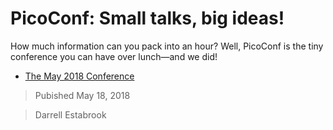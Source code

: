 # PicoConf: Small talks, big ideas!

How much information can you pack into an hour? Well, PicoConf is the tiny conference you can have over lunch&mdash;and we did!

* [The May 2018 Conference](#PicoConf-may-2018)

> Pubished May 18, 2018

> Darrell Estabrook
